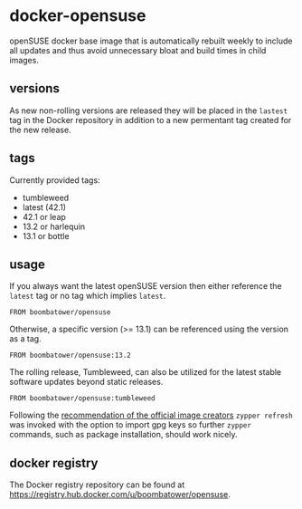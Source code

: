 docker-opensuse
===============
openSUSE docker base image that is automatically rebuilt weekly to include all updates and thus avoid unnecessary bloat and build times in child images.

versions
--------
As new non-rolling versions are released they will be placed in the `lastest` tag in the Docker repository in addition to a new permentant tag created for the new release.

tags
----
Currently provided tags:

- tumbleweed
- latest (42.1)
- 42.1 or leap
- 13.2 or harlequin
- 13.1 or bottle

usage
-----
If you always want the latest openSUSE version then either reference the `latest` tag or no tag which implies `latest`.

    FROM boombatower/opensuse

Otherwise, a specific version (>= 13.1) can be referenced using the version as a tag.

    FROM boombatower/opensuse:13.2

The rolling release, Tumbleweed, can also be utilized for the latest stable software updates beyond static releases.

    FROM boombatower/opensuse:tumbleweed

Following the [recommendation of the official image creators](https://news.opensuse.org/2014/08/07/official-docker-containers/) `zypper refresh` was invoked with the option to import gpg keys so further `zypper` commands, such as package installation, should work nicely.

docker registry
---------------
The Docker registry repository can be found at https://registry.hub.docker.com/u/boombatower/opensuse.
